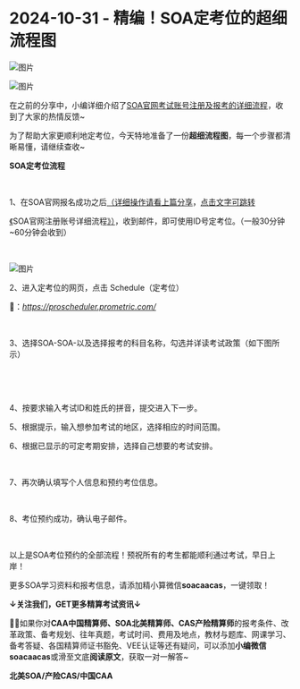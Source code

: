 # 2024-10-31 - 精编！SOA定考位的超细流程图

![图片](https://mmbiz.qpic.cn/mmbiz_jpg/mK3FpI9af4kg4PH3You8v1p2s4zAl35ZxNnxg0MdNmVTvH2IJcatox7FnBcNAnYE4JN8ZPBDeK1yLvRwqaptmA/640?wx_fmt=jpeg&wxfrom=5&wx_lazy=1&wx_co=1&tp=webp)

![图片](https://mmbiz.qpic.cn/sz_mmbiz_gif/mK3FpI9af4nSfVwvozd64cQ7rcicg9NY7aDpmlQHeubb1vZMYf0AYBKd0R4BYEutuL8zyMe4NKXjT1d6SMzlM4g/640?wx_fmt=gif&from=appmsg&wxfrom=5&wx_lazy=1&wx_co=1&tp=webp)

在之前的分享中，小编详细介绍了[SOA官网考试账号注册及报考的详细流程](http://mp.weixin.qq.com/s?__biz=Mzg5ODgxNDE0NQ==&mid=2247504312&idx=1&sn=965a2e170198b1ca641abea876f16532&chksm=c05e4816f729c1003c452ad1e7775f66c3c54a577c18a580fcfb47f5f161040f494723ba5888&scene=21#wechat_redirect)，收到了大家的热情反馈~

为了帮助大家更顺利地定考位，今天特地准备了一份**超细流程图**，每一个步骤都清晰易懂，请继续查收~

**SOA定考位流程**

‍

‍1、在SOA官网报名成功之后[（详细操作请看上篇分享](http://mp.weixin.qq.com/s?__biz=Mzg5ODgxNDE0NQ==&mid=2247504312&idx=1&sn=965a2e170198b1ca641abea876f16532&chksm=c05e4816f729c1003c452ad1e7775f66c3c54a577c18a580fcfb47f5f161040f494723ba5888&scene=21#wechat_redirect)，[点击文字可跳转](http://mp.weixin.qq.com/s?__biz=Mzg5ODgxNDE0NQ==&mid=2247504312&idx=1&sn=965a2e170198b1ca641abea876f16532&chksm=c05e4816f729c1003c452ad1e7775f66c3c54a577c18a580fcfb47f5f161040f494723ba5888&scene=21#wechat_redirect)

[《](http://mp.weixin.qq.com/s?__biz=Mzg5ODgxNDE0NQ==&mid=2247504312&idx=1&sn=965a2e170198b1ca641abea876f16532&chksm=c05e4816f729c1003c452ad1e7775f66c3c54a577c18a580fcfb47f5f161040f494723ba5888&scene=21#wechat_redirect)SOA官网注册账号详细流程[》](http://mp.weixin.qq.com/s?__biz=Mzg5ODgxNDE0NQ==&mid=2247504312&idx=1&sn=965a2e170198b1ca641abea876f16532&chksm=c05e4816f729c1003c452ad1e7775f66c3c54a577c18a580fcfb47f5f161040f494723ba5888&scene=21#wechat_redirect)[）](http://mp.weixin.qq.com/s?__biz=Mzg5ODgxNDE0NQ==&mid=2247504312&idx=1&sn=965a2e170198b1ca641abea876f16532&chksm=c05e4816f729c1003c452ad1e7775f66c3c54a577c18a580fcfb47f5f161040f494723ba5888&scene=21#wechat_redirect)，收到邮件，即可使用ID号定考位。（一般30分钟~60分钟会收到）

‍‍

![图片](https://mmbiz.qpic.cn/sz_mmbiz_png/mK3FpI9af4kIzeh6BoicVLicic78at2iabhx6AicTWLPbeiaWibru0XicQmrBGnMZRgicsptPHicxyrPeHqx6jwYMq1tvQAA/640?wx_fmt=png&from=appmsg&tp=webp&wxfrom=5&wx_lazy=1)

2、进入定考位的网页，点击 Schedule（定考位）

🔗：*https://proscheduler.prometric.com/*



   

3、选择SOA-SOA-以及选择报考的科目名称，勾选并详读考试政策（如下图所示）

 





 



4、按要求输入考试ID和姓氏的拼音，提交进入下一步。





5、根据提示，输入想参加考试的地区，选择相应的时间范围。





6、根据已显示的可定考期安排，选择自己想要的考试安排。

 

7、再次确认填写个人信息和预约考位信息。

 





8、考位预约成功，确认电子邮件。

 

以上是SOA考位预约的全部流程！预祝所有的考生都能顺利通过考试，早日上岸！

更多SOA学习资料和报考信息，请添加精小算微信**soacaacas**，一键领取！

**↓关注我们，GET更多精算考试资讯↓**



**💁‍♀️**如果你对**CAA中国精算师、SOA北美精算师、CAS产险精算师**的报考条件、改革政策、备考规划、往年真题，考试时间、费用及地点，教材与题库、网课学习、备考答疑、各国精算师证书豁免、VEE认证等还有疑问，可以添加**小编微信soacaacas**或滑至文底**阅读原文**，获取一对一解答~

**北美SOA/产险CAS/中国CAA**